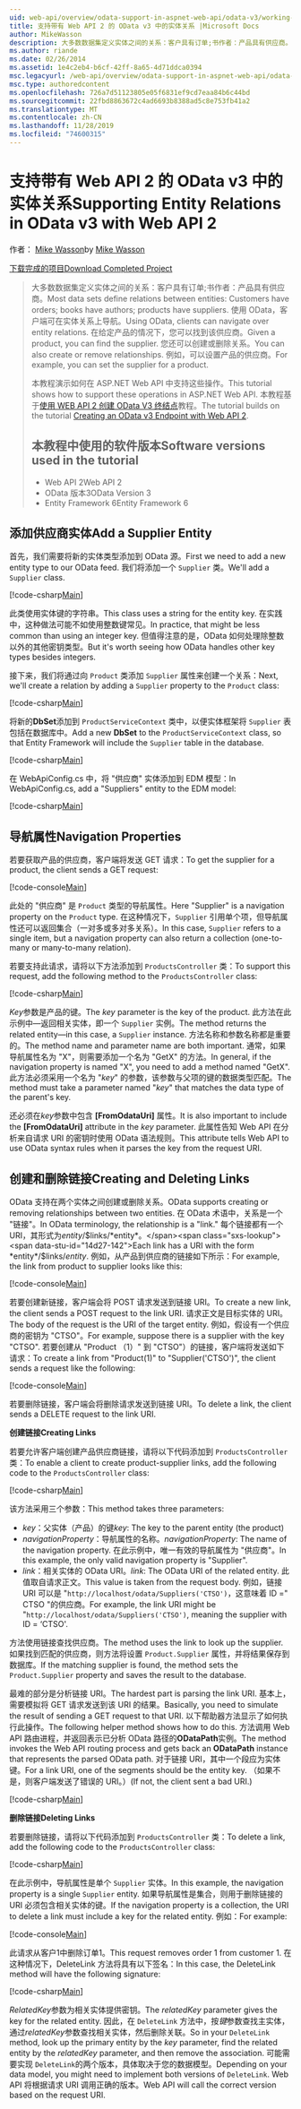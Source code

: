 ```yaml
---
uid: web-api/overview/odata-support-in-aspnet-web-api/odata-v3/working-with-entity-relations
title: 支持带有 Web API 2 的 OData v3 中的实体关系 |Microsoft Docs
author: MikeWasson
description: 大多数数据集定义实体之间的关系：客户具有订单;书作者：产品具有供应商。 使用 OData，客户端可以导航到 。
ms.author: riande
ms.date: 02/26/2014
ms.assetid: 1e4c2eb4-b6cf-42ff-8a65-4d71ddca0394
msc.legacyurl: /web-api/overview/odata-support-in-aspnet-web-api/odata-v3/working-with-entity-relations
msc.type: authoredcontent
ms.openlocfilehash: 726a7d51123805e05f6831ef9cd7eaa84b6c44bd
ms.sourcegitcommit: 22fbd8863672c4ad6693b8388ad5c8e753fb41a2
ms.translationtype: MT
ms.contentlocale: zh-CN
ms.lasthandoff: 11/28/2019
ms.locfileid: "74600315"
---
```

# <a name="supporting-entity-relations-in-odata-v3-with-web-api-2"></a><span data-ttu-id="14d27-104">支持带有 Web API 2 的 OData v3 中的实体关系</span><span class="sxs-lookup"><span data-stu-id="14d27-104">Supporting Entity Relations in OData v3 with Web API 2</span></span>

<span data-ttu-id="14d27-105">作者： [Mike Wasson](https://github.com/MikeWasson)</span><span class="sxs-lookup"><span data-stu-id="14d27-105">by [Mike Wasson](https://github.com/MikeWasson)</span></span>

[<span data-ttu-id="14d27-106">下载完成的项目</span><span class="sxs-lookup"><span data-stu-id="14d27-106">Download Completed Project</span></span>](https://code.msdn.microsoft.com/ASPNET-Web-API-OData-cecdb524)

> <span data-ttu-id="14d27-107">大多数数据集定义实体之间的关系：客户具有订单;书作者：产品具有供应商。</span><span class="sxs-lookup"><span data-stu-id="14d27-107">Most data sets define relations between entities: Customers have orders; books have authors; products have suppliers.</span></span> <span data-ttu-id="14d27-108">使用 OData，客户端可在实体关系上导航。</span><span class="sxs-lookup"><span data-stu-id="14d27-108">Using OData, clients can navigate over entity relations.</span></span> <span data-ttu-id="14d27-109">在给定产品的情况下，您可以找到该供应商。</span><span class="sxs-lookup"><span data-stu-id="14d27-109">Given a product, you can find the supplier.</span></span> <span data-ttu-id="14d27-110">您还可以创建或删除关系。</span><span class="sxs-lookup"><span data-stu-id="14d27-110">You can also create or remove relationships.</span></span> <span data-ttu-id="14d27-111">例如，可以设置产品的供应商。</span><span class="sxs-lookup"><span data-stu-id="14d27-111">For example, you can set the supplier for a product.</span></span>
> 
> <span data-ttu-id="14d27-112">本教程演示如何在 ASP.NET Web API 中支持这些操作。</span><span class="sxs-lookup"><span data-stu-id="14d27-112">This tutorial shows how to support these operations in ASP.NET Web API.</span></span> <span data-ttu-id="14d27-113">本教程基于[使用 WEB API 2 创建 OData V3 终结点](creating-an-odata-endpoint.md)教程。</span><span class="sxs-lookup"><span data-stu-id="14d27-113">The tutorial builds on the tutorial [Creating an OData v3 Endpoint with Web API 2](creating-an-odata-endpoint.md).</span></span>
> 
> ## <a name="software-versions-used-in-the-tutorial"></a><span data-ttu-id="14d27-114">本教程中使用的软件版本</span><span class="sxs-lookup"><span data-stu-id="14d27-114">Software versions used in the tutorial</span></span>
> 
> 
> - <span data-ttu-id="14d27-115">Web API 2</span><span class="sxs-lookup"><span data-stu-id="14d27-115">Web API 2</span></span>
> - <span data-ttu-id="14d27-116">OData 版本3</span><span class="sxs-lookup"><span data-stu-id="14d27-116">OData Version 3</span></span>
> - <span data-ttu-id="14d27-117">Entity Framework 6</span><span class="sxs-lookup"><span data-stu-id="14d27-117">Entity Framework 6</span></span>

## <a name="add-a-supplier-entity"></a><span data-ttu-id="14d27-118">添加供应商实体</span><span class="sxs-lookup"><span data-stu-id="14d27-118">Add a Supplier Entity</span></span>

<span data-ttu-id="14d27-119">首先，我们需要将新的实体类型添加到 OData 源。</span><span class="sxs-lookup"><span data-stu-id="14d27-119">First we need to add a new entity type to our OData feed.</span></span> <span data-ttu-id="14d27-120">我们将添加一个 `Supplier` 类。</span><span class="sxs-lookup"><span data-stu-id="14d27-120">We'll add a `Supplier` class.</span></span>

[!code-csharp[Main](working-with-entity-relations/samples/sample1.cs)]

<span data-ttu-id="14d27-121">此类使用实体键的字符串。</span><span class="sxs-lookup"><span data-stu-id="14d27-121">This class uses a string for the entity key.</span></span> <span data-ttu-id="14d27-122">在实践中，这种做法可能不如使用整数键常见。</span><span class="sxs-lookup"><span data-stu-id="14d27-122">In practice, that might be less common than using an integer key.</span></span> <span data-ttu-id="14d27-123">但值得注意的是，OData 如何处理除整数以外的其他密钥类型。</span><span class="sxs-lookup"><span data-stu-id="14d27-123">But it's worth seeing how OData handles other key types besides integers.</span></span>

<span data-ttu-id="14d27-124">接下来，我们将通过向 `Product` 类添加 `Supplier` 属性来创建一个关系：</span><span class="sxs-lookup"><span data-stu-id="14d27-124">Next, we'll create a relation by adding a `Supplier` property to the `Product` class:</span></span>

[!code-csharp[Main](working-with-entity-relations/samples/sample2.cs)]

<span data-ttu-id="14d27-125">将新的**DbSet**添加到 `ProductServiceContext` 类中，以便实体框架将 `Supplier` 表包括在数据库中。</span><span class="sxs-lookup"><span data-stu-id="14d27-125">Add a new **DbSet** to the `ProductServiceContext` class, so that Entity Framework will include the `Supplier` table in the database.</span></span>

[!code-csharp[Main](working-with-entity-relations/samples/sample3.cs?highlight=9)]

<span data-ttu-id="14d27-126">在 WebApiConfig.cs 中，将 "供应商" 实体添加到 EDM 模型：</span><span class="sxs-lookup"><span data-stu-id="14d27-126">In WebApiConfig.cs, add a "Suppliers" entity to the EDM model:</span></span>

[!code-csharp[Main](working-with-entity-relations/samples/sample4.cs?highlight=4)]

## <a name="navigation-properties"></a><span data-ttu-id="14d27-127">导航属性</span><span class="sxs-lookup"><span data-stu-id="14d27-127">Navigation Properties</span></span>

<span data-ttu-id="14d27-128">若要获取产品的供应商，客户端将发送 GET 请求：</span><span class="sxs-lookup"><span data-stu-id="14d27-128">To get the supplier for a product, the client sends a GET request:</span></span>

[!code-console[Main](working-with-entity-relations/samples/sample5.cmd)]

<span data-ttu-id="14d27-129">此处的 "供应商" 是 `Product` 类型的导航属性。</span><span class="sxs-lookup"><span data-stu-id="14d27-129">Here "Supplier" is a navigation property on the `Product` type.</span></span> <span data-ttu-id="14d27-130">在这种情况下，`Supplier` 引用单个项，但导航属性还可以返回集合（一对多或多对多关系）。</span><span class="sxs-lookup"><span data-stu-id="14d27-130">In this case, `Supplier` refers to a single item, but a navigation property can also return a collection (one-to-many or many-to-many relation).</span></span>

<span data-ttu-id="14d27-131">若要支持此请求，请将以下方法添加到 `ProductsController` 类：</span><span class="sxs-lookup"><span data-stu-id="14d27-131">To support this request, add the following method to the `ProductsController` class:</span></span>

[!code-csharp[Main](working-with-entity-relations/samples/sample6.cs)]

<span data-ttu-id="14d27-132">*Key*参数是产品的键。</span><span class="sxs-lookup"><span data-stu-id="14d27-132">The *key* parameter is the key of the product.</span></span> <span data-ttu-id="14d27-133">此方法在此示例中&#8212;返回相关实体，即一个 `Supplier` 实例。</span><span class="sxs-lookup"><span data-stu-id="14d27-133">The method returns the related entity&#8212;in this case, a `Supplier` instance.</span></span> <span data-ttu-id="14d27-134">方法名称和参数名称都是重要的。</span><span class="sxs-lookup"><span data-stu-id="14d27-134">The method name and parameter name are both important.</span></span> <span data-ttu-id="14d27-135">通常，如果导航属性名为 "X"，则需要添加一个名为 "GetX" 的方法。</span><span class="sxs-lookup"><span data-stu-id="14d27-135">In general, if the navigation property is named "X", you need to add a method named "GetX".</span></span> <span data-ttu-id="14d27-136">此方法必须采用一个名为 "*key*" 的参数，该参数与父项的键的数据类型匹配。</span><span class="sxs-lookup"><span data-stu-id="14d27-136">The method must take a parameter named "*key*" that matches the data type of the parent's key.</span></span>

<span data-ttu-id="14d27-137">还必须在*key*参数中包含 **[FromOdataUri]** 属性。</span><span class="sxs-lookup"><span data-stu-id="14d27-137">It is also important to include the **[FromOdataUri]** attribute in the *key* parameter.</span></span> <span data-ttu-id="14d27-138">此属性告知 Web API 在分析来自请求 URI 的密钥时使用 OData 语法规则。</span><span class="sxs-lookup"><span data-stu-id="14d27-138">This attribute tells Web API to use OData syntax rules when it parses the key from the request URI.</span></span>

## <a name="creating-and-deleting-links"></a><span data-ttu-id="14d27-139">创建和删除链接</span><span class="sxs-lookup"><span data-stu-id="14d27-139">Creating and Deleting Links</span></span>

<span data-ttu-id="14d27-140">OData 支持在两个实体之间创建或删除关系。</span><span class="sxs-lookup"><span data-stu-id="14d27-140">OData supports creating or removing relationships between two entities.</span></span> <span data-ttu-id="14d27-141">在 OData 术语中，关系是一个 "链接"。</span><span class="sxs-lookup"><span data-stu-id="14d27-141">In OData terminology, the relationship is a "link."</span></span> <span data-ttu-id="14d27-142">每个链接都有一个 URI，其形式为*entity*/$links/*entity*。</span><span class="sxs-lookup"><span data-stu-id="14d27-142">Each link has a URI with the form *entity*/$links/*entity*.</span></span> <span data-ttu-id="14d27-143">例如，从产品到供应商的链接如下所示：</span><span class="sxs-lookup"><span data-stu-id="14d27-143">For example, the link from product to supplier looks like this:</span></span>

[!code-console[Main](working-with-entity-relations/samples/sample7.cmd)]

<span data-ttu-id="14d27-144">若要创建新链接，客户端会将 POST 请求发送到链接 URI。</span><span class="sxs-lookup"><span data-stu-id="14d27-144">To create a new link, the client sends a POST request to the link URI.</span></span> <span data-ttu-id="14d27-145">请求正文是目标实体的 URI。</span><span class="sxs-lookup"><span data-stu-id="14d27-145">The body of the request is the URI of the target entity.</span></span> <span data-ttu-id="14d27-146">例如，假设有一个供应商的密钥为 "CTSO"。</span><span class="sxs-lookup"><span data-stu-id="14d27-146">For example, suppose there is a supplier with the key "CTSO".</span></span> <span data-ttu-id="14d27-147">若要创建从 "Product （1）" 到 "CTSO"）的链接，客户端将发送如下请求：</span><span class="sxs-lookup"><span data-stu-id="14d27-147">To create a link from "Product(1)" to "Supplier('CTSO')", the client sends a request like the following:</span></span>

[!code-console[Main](working-with-entity-relations/samples/sample8.cmd)]

<span data-ttu-id="14d27-148">若要删除链接，客户端会将删除请求发送到链接 URI。</span><span class="sxs-lookup"><span data-stu-id="14d27-148">To delete a link, the client sends a DELETE request to the link URI.</span></span>

<span data-ttu-id="14d27-149">**创建链接**</span><span class="sxs-lookup"><span data-stu-id="14d27-149">**Creating Links**</span></span>

<span data-ttu-id="14d27-150">若要允许客户端创建产品供应商链接，请将以下代码添加到 `ProductsController` 类：</span><span class="sxs-lookup"><span data-stu-id="14d27-150">To enable a client to create product-supplier links, add the following code to the `ProductsController` class:</span></span>

[!code-csharp[Main](working-with-entity-relations/samples/sample9.cs)]

<span data-ttu-id="14d27-151">该方法采用三个参数：</span><span class="sxs-lookup"><span data-stu-id="14d27-151">This method takes three parameters:</span></span>

- <span data-ttu-id="14d27-152">*key*：父实体（产品）的键</span><span class="sxs-lookup"><span data-stu-id="14d27-152">*key*: The key to the parent entity (the product)</span></span>
- <span data-ttu-id="14d27-153">*navigationProperty*：导航属性的名称。</span><span class="sxs-lookup"><span data-stu-id="14d27-153">*navigationProperty*: The name of the navigation property.</span></span> <span data-ttu-id="14d27-154">在此示例中，唯一有效的导航属性为 "供应商"。</span><span class="sxs-lookup"><span data-stu-id="14d27-154">In this example, the only valid navigation property is "Supplier".</span></span>
- <span data-ttu-id="14d27-155">*link*：相关实体的 OData URI。</span><span class="sxs-lookup"><span data-stu-id="14d27-155">*link*: The OData URI of the related entity.</span></span> <span data-ttu-id="14d27-156">此值取自请求正文。</span><span class="sxs-lookup"><span data-stu-id="14d27-156">This value is taken from the request body.</span></span> <span data-ttu-id="14d27-157">例如，链接 URI 可以是 "`http://localhost/odata/Suppliers('CTSO')`，这意味着 ID =" CTSO "的供应商。</span><span class="sxs-lookup"><span data-stu-id="14d27-157">For example, the link URI might be "`http://localhost/odata/Suppliers('CTSO')`, meaning the supplier with ID = ‘CTSO'.</span></span>

<span data-ttu-id="14d27-158">方法使用链接查找供应商。</span><span class="sxs-lookup"><span data-stu-id="14d27-158">The method uses the link to look up the supplier.</span></span> <span data-ttu-id="14d27-159">如果找到匹配的供应商，则方法将设置 `Product.Supplier` 属性，并将结果保存到数据库。</span><span class="sxs-lookup"><span data-stu-id="14d27-159">If the matching supplier is found, the method sets the `Product.Supplier` property and saves the result to the database.</span></span>

<span data-ttu-id="14d27-160">最难的部分是分析链接 URI。</span><span class="sxs-lookup"><span data-stu-id="14d27-160">The hardest part is parsing the link URI.</span></span> <span data-ttu-id="14d27-161">基本上，需要模拟将 GET 请求发送到该 URI 的结果。</span><span class="sxs-lookup"><span data-stu-id="14d27-161">Basically, you need to simulate the result of sending a GET request to that URI.</span></span> <span data-ttu-id="14d27-162">以下帮助器方法显示了如何执行此操作。</span><span class="sxs-lookup"><span data-stu-id="14d27-162">The following helper method shows how to do this.</span></span> <span data-ttu-id="14d27-163">方法调用 Web API 路由进程，并返回表示已分析 OData 路径的**ODataPath**实例。</span><span class="sxs-lookup"><span data-stu-id="14d27-163">The method invokes the Web API routing process and gets back an **ODataPath** instance that represents the parsed OData path.</span></span> <span data-ttu-id="14d27-164">对于链接 URI，其中一个段应为实体键。</span><span class="sxs-lookup"><span data-stu-id="14d27-164">For a link URI, one of the segments should be the entity key.</span></span> <span data-ttu-id="14d27-165">（如果不是，则客户端发送了错误的 URI。）</span><span class="sxs-lookup"><span data-stu-id="14d27-165">(If not, the client sent a bad URI.)</span></span>

[!code-csharp[Main](working-with-entity-relations/samples/sample10.cs)]

<span data-ttu-id="14d27-166">**删除链接**</span><span class="sxs-lookup"><span data-stu-id="14d27-166">**Deleting Links**</span></span>

<span data-ttu-id="14d27-167">若要删除链接，请将以下代码添加到 `ProductsController` 类：</span><span class="sxs-lookup"><span data-stu-id="14d27-167">To delete a link, add the following code to the `ProductsController` class:</span></span>

[!code-csharp[Main](working-with-entity-relations/samples/sample11.cs)]

<span data-ttu-id="14d27-168">在此示例中，导航属性是单个 `Supplier` 实体。</span><span class="sxs-lookup"><span data-stu-id="14d27-168">In this example, the navigation property is a single `Supplier` entity.</span></span> <span data-ttu-id="14d27-169">如果导航属性是集合，则用于删除链接的 URI 必须包含相关实体的键。</span><span class="sxs-lookup"><span data-stu-id="14d27-169">If the navigation property is a collection, the URI to delete a link must include a key for the related entity.</span></span> <span data-ttu-id="14d27-170">例如：</span><span class="sxs-lookup"><span data-stu-id="14d27-170">For example:</span></span>

[!code-console[Main](working-with-entity-relations/samples/sample12.cmd)]

<span data-ttu-id="14d27-171">此请求从客户1中删除订单1。</span><span class="sxs-lookup"><span data-stu-id="14d27-171">This request removes order 1 from customer 1.</span></span> <span data-ttu-id="14d27-172">在这种情况下，DeleteLink 方法将具有以下签名：</span><span class="sxs-lookup"><span data-stu-id="14d27-172">In this case, the DeleteLink method will have the following signature:</span></span>

[!code-csharp[Main](working-with-entity-relations/samples/sample13.cs)]

<span data-ttu-id="14d27-173">*RelatedKey*参数为相关实体提供密钥。</span><span class="sxs-lookup"><span data-stu-id="14d27-173">The *relatedKey* parameter gives the key for the related entity.</span></span> <span data-ttu-id="14d27-174">因此，在 `DeleteLink` 方法中，按*键*参数查找主实体，通过*relatedKey*参数查找相关实体，然后删除关联。</span><span class="sxs-lookup"><span data-stu-id="14d27-174">So in your `DeleteLink` method, look up the primary entity by the *key* parameter, find the related entity by the *relatedKey* parameter, and then remove the association.</span></span> <span data-ttu-id="14d27-175">可能需要实现 `DeleteLink`的两个版本，具体取决于您的数据模型。</span><span class="sxs-lookup"><span data-stu-id="14d27-175">Depending on your data model, you might need to implement both versions of `DeleteLink`.</span></span> <span data-ttu-id="14d27-176">Web API 将根据请求 URI 调用正确的版本。</span><span class="sxs-lookup"><span data-stu-id="14d27-176">Web API will call the correct version based on the request URI.</span></span>
